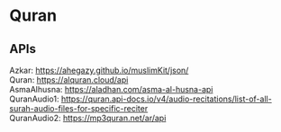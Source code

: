 # Quran

## APIs

Azkar: https://ahegazy.github.io/muslimKit/json/ <br />
Quran: https://alquran.cloud/api <br />
AsmaAlhusna: https://aladhan.com/asma-al-husna-api <br />
QuranAudio1: https://quran.api-docs.io/v4/audio-recitations/list-of-all-surah-audio-files-for-specific-reciter <br />
QuranAudio2: https://mp3quran.net/ar/api <br />
